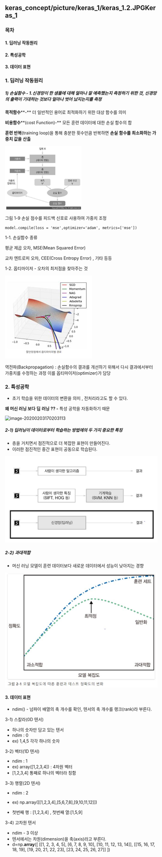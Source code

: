 ## keras_concept/picture/keras_1/keras_1.2.JPGKeras_1

###  목차

#### 1. 딥러닝 작동원리

#### 2. 특성공학

#### 3. 데이터 표현



### 1. 딥러닝 작동원리

##### 1) 손실함수 - 1.신경망이 한 샘플에 대해 얼마나 잘 예측했는지 측정하기 위한 것, 신경망의 출력이 기대하는 것보다 얼마나 벗어 났지는지를 측정

**목적함수****-** 더 일반적인 용어로 최적화하기 위한 대상 함수를 의미

**비용함수****(cost Function)-** 모든 훈련 데이터에 대한 손실 함수의 합

**훈련 반복**(training loop)을 통해 충분한 횟수만큼 반복하면 **손실** **함수를 최소화하는 가중치 값을** **산출**

<img src="./picture/keras_1/keras_1.1.JPG" style="zoom:60%;" />









 그림 1-9 손실 점수를 피드백 신호로 사용하여 가중치 조정



```
model.compile(loss = 'mse',optimizer='adam', metrics=['mse'])
```

1-1. 손실함수 종류 

평균 제곱 오차, MSE(Mean Squared Error)

교차 엔트로피 오차, CEE(Cross Entropy Error) , 기타 등등



1-2. 옵티마이저 - 오차의 최저점을 찾아주는 것

![image-20200203170147020](keras_concept/picture/keras_1/keras_1.2.JPG)









역전파(Backpropagation) : 손실함수의 결과를 개선하기 위해서 다시 결과에서부터 가중치를 수정하는 과정 이를 옵티마이저(optimizer)가 담당



### 2. 특성공학

- 초기 학습을 위한 데이터의 변환을 의미 , 전처리라고도 할 수 있다.

**왜 머신 러닝 보다** **딥** **러닝** **?? -** 특성 공학을 자동화하기 때문



![image-20200203170203113](C:\Users\student\Desktop\철희\TIL\picture\keras_1\keras_1.3.JPG)







##### 2-1) 딥러닝이 데이터로부터 학습하는 방법에의 두 가지 중요한 특징

- 층을 거치면서 점진적으로 더 복잡한 표현이 만들어진다.
- 이러한 점진적인 중간 표현이 공동으로 학습된다.



![image-20200203170215430](keras_concept/picture/keras_1/keras_1.3.JPG)









##### 2-2) 과대적합 

- 머신 러닝 모델이 훈련 데이터보다 새로운 데이터에서 성능이 낮아지는 경향



![image-20200203170223738](keras_concept/picture/keras_1/keras_1.5.JPG)











#### 3. 데이터 표현 

- ndim() - 넘파이 배열의 축 개수를 확인, 텐서의 축 개수를 랭크(rank)라 부른다.



3-1) 스칼라(0D 텐서) 

- 하나의 숫자만 담고 있는 텐서
- ndim : 0
- ex) 1,4,5 각각 하나의 숫자



3-2) 벡터(1D 텐서)

- ndim : 1
- ex) array([1,2,3,4]) : 4차원 벡터 
- [1,2,3,4] 통째로 하나의 벡터라 칭함 



3-3) 행렬(2D 텐서)

- ndim : 2 

- ex) np.array([[1,2,3,4],[5,6,7,8],[9,10,11,12]])
- 첫번째 행 : [1,2,3,4] , 첫번째 열:[1,5,9]



3-4) 고차원 텐서

- ndim - 3 이상
- 텐서에서는 차원(dimension)을 축(axis)라고 부른다.
- d=np.**array**([ [[1, 2, 3, 4, 5], [6, 7, 8, 9, 10], [10, 11, 12, 13, 14]], [[15, 16, 17, 18, 19], [19, 20, 21, 22, 23], [23, 24, 25, 26, 27]] ])




